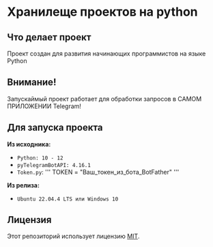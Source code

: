# Хранилеще проектов на python
## Что делает проект
Проект создан для развития начинающих программистов на языке Python<br>
## Внимание!
Запускаймый проект работает для обработки запросов в САМОМ ПРИЛОЖЕНИИ Telegram!
## Для запуска проекта
**Из исходника:**
- `Python: 10 - 12`
- `pyTelegramBotAPI: 4.16.1`
- `Token.py`:
'''
TOKEN = "Ваш_токен_из_бота_BotFather"
'''

**Из релиза:**
- `Ubuntu 22.04.4 LTS или Windows 10`
## Лицензия
Этот репозиторий использует лицензию [MIT](/LICENSE).
